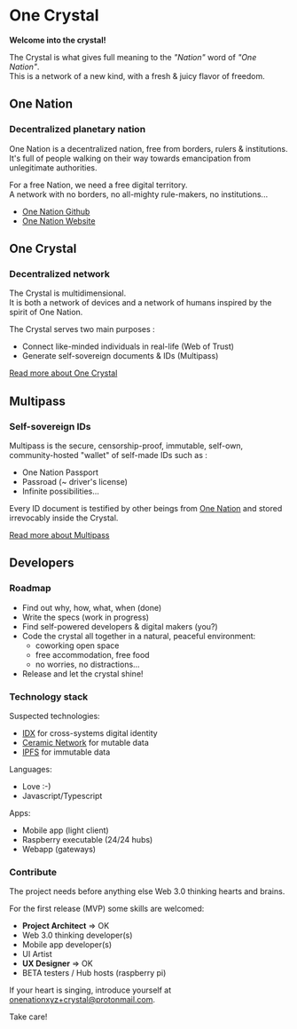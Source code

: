 # One Crystal

**Welcome into the crystal!**

The Crystal is what gives full meaning to the _"Nation"_ word of _"One Nation"_.  
This is a network of a new kind, with a fresh & juicy flavor of freedom.

## One Nation
### Decentralized planetary nation

One Nation is a decentralized nation, free from borders, rulers & institutions.  
It's full of people walking on their way towards emancipation from unlegitimate authorities.

For a free Nation, we need a free digital territory.  
A network with no borders, no all-mighty rule-makers, no institutions...

- [One Nation Github](https://github.com/onenationxyz/onenation)
- [One Nation Website](https://onenation.xyz)

## One Crystal
### Decentralized network

The Crystal is multidimensional.  
It is both a network of devices and a network of humans inspired by the spirit of One Nation.

The Crystal serves two main purposes :
- Connect like-minded individuals in real-life (Web of Trust)
- Generate self-sovereign documents & IDs (Multipass)

[Read more about One Crystal](ONECRYSTAL.md)

## Multipass
### Self-sovereign IDs

Multipass is the secure, censorship-proof, immutable, self-own, community-hosted "wallet" of self-made IDs such as :
- One Nation Passport
- Passroad (~ driver's license)
- Infinite possibilities...

Every ID document is testified by other beings from [One Nation](https://github.com/onenationxyz/onenation) and stored irrevocably inside the Crystal.

[Read more about Multipass](./MULTIPASS.md)

## Developers

### Roadmap

- Find out why, how, what, when (done)
- Write the specs (work in progress)
- Find self-powered developers & digital makers (you?)
- Code the crystal all together in a natural, peaceful environment:
    - coworking open space
    - free accommodation, free food
    - no worries, no distractions...
- Release and let the crystal shine!

### Technology stack

Suspected technologies: 
- [IDX](https://idx.xyz/) for cross-systems digital identity
- [Ceramic Network](https://ceramic.network/) for mutable data
- [IPFS](https://ipfs.io/) for immutable data

Languages:
- Love :-)
- Javascript/Typescript

Apps:
- Mobile app (light client)
- Raspberry executable (24/24 hubs)
- Webapp (gateways)

### Contribute

The project needs before anything else Web 3.0 thinking hearts and brains.

For the first release (MVP) some skills are welcomed:
- **Project Architect** => OK 
- Web 3.0 thinking developer(s)
- Mobile app developer(s)
- UI Artist
- **UX Designer** => OK
- BETA testers / Hub hosts (raspberry pi)

If your heart is singing, introduce yourself at [onenationxyz+crystal@protonmail.com](mailto:onenationxyz+crystal@protonmail.com).

Take care!
